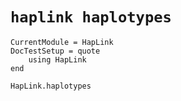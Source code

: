 # `haplink haplotypes`

```@meta
CurrentModule = HapLink
DocTestSetup = quote
    using HapLink
end
```

```@docs
HapLink.haplotypes
```
